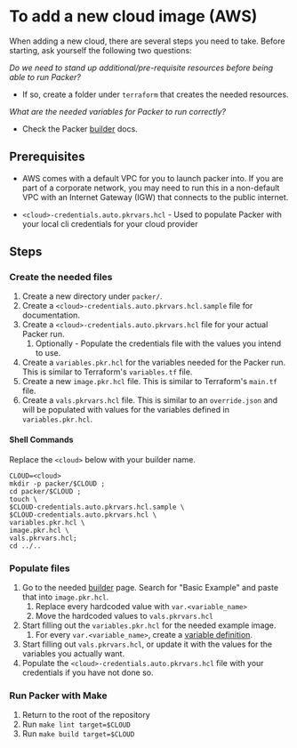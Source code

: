 # To add a new cloud image (AWS)

When adding a new cloud, there are several steps you need to take. Before starting, ask yourself the following two questions:

*Do we need to stand up additional/pre-requisite resources before being able to run Packer?*

- If so, create a folder under `terraform` that creates the needed resources.

*What are the needed variables for Packer to run correctly?*

- Check the Packer [builder](https://www.packer.io/docs/builders) docs.

## Prerequisites

* AWS comes with a default VPC for you to launch packer into. If you are part of a corporate network, you may need to
run this in a non-default VPC with an Internet Gateway (IGW) that connects to the public internet.

* `<cloud>-credentials.auto.pkrvars.hcl` - Used to populate Packer with your local cli credentials for your cloud
provider

## Steps

### Create the needed files

1. Create a new directory under `packer/`.
1. Create a `<cloud>-credentials.auto.pkrvars.hcl.sample` file for documentation.
1. Create a `<cloud>-credentials.auto.pkrvars.hcl` file for your actual Packer run.
   1. Optionally - Populate the credentials file with the values you intend to use.
1. Create a `variables.pkr.hcl` for the variables needed for the Packer run. This is similar to Terraform's `variables.tf` file.
1. Create a new `image.pkr.hcl` file. This is similar to Terraform's `main.tf` file.
1. Create a `vals.pkrvars.hcl` file. This is similar to an `override.json` and will be populated with values for the variables defined in `variables.pkr.hcl`.

#### Shell Commands

Replace the `<cloud>` below with your builder name.

```shell
CLOUD=<cloud>
mkdir -p packer/$CLOUD ;
cd packer/$CLOUD ;
touch \
$CLOUD-credentials.auto.pkrvars.hcl.sample \
$CLOUD-credentials.auto.pkrvars.hcl \
variables.pkr.hcl \
image.pkr.hcl \
vals.pkrvars.hcl;
cd ../..
```

### Populate files

1. Go to the needed [builder](https://www.packer.io/docs/builders) page. Search for "Basic Example" and paste that into `image.pkr.hcl`.
   1. Replace every hardcoded value with `var.<variable_name>`
   2. Move the hardcoded values to `vals.pkrvars.hcl`
2. Start filling out the `variables.pkr.hcl` for the needed example image.
   1. For every `var.<variable_name>`, create a [variable definition](https://www.packer.io/guides/hcl/variables).
3. Start filling out `vals.pkrvars.hcl`, or update it with the values for the variables you actually want.
4. Populate the `<cloud>-credentials.auto.pkrvars.hcl` file with your credentials if you have not done so.

### Run Packer with Make

1. Return to the root of the repository
2. Run `make lint target=$CLOUD`
3. Run `make build target=$CLOUD`

